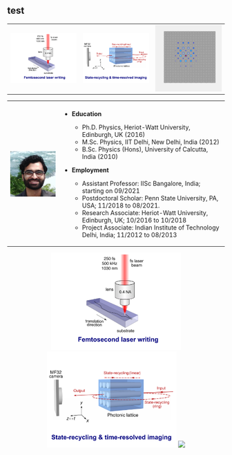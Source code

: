 ## test
<table>
 <tr>
  <td> <img src="imageN/FLW.png" width="250" /> </td>   
  <td> <img src="imageN/StateRecycling.png" width="250" /> </td> 
  <td> <img src="imageN/SolitonEvolution_GIF_2.gif" width="250" /> </td> 
</td>
</tr>
</table>


















<table>
 <tr>
    <td><b style="font-size:30px"></b></td>
    <td><b style="font-size:30px"></b></td>
 </tr>
 <tr>
    <td> <img src="images/me.jpeg" width="200" /> </td>   
    <td>
      
- **Education** 
  - Ph.D. Physics, Heriot-Watt University, Edinburgh, UK (2016) 
  - M.Sc. Physics, IIT Delhi, New Delhi, India (2012) 
  - B.Sc. Physics (Hons), University of Calcutta, India (2010)

- **Employment** 
  - Assistant Professor: IISc Bangalore, India; starting on 09/2021
  - Postdoctoral Scholar: Penn State University, PA, USA; 11/2018 to 08/2021.
  - Research Associate: Heriot-Watt University, Edinburgh, UK; 10/2016 to 10/2018
  - Project Associate: Indian Institute of Technology Delhi, India; 11/2012 to 08/2013
</td>
 </tr>
</table>



<p align="center">
<img src="imageN/FLW.png" width="300" />  <img src="imageN/StateRecycling.png" width="300" />  <img src="imageN/SolitonEvolution_GIF.gif" width="220" />
</p>



